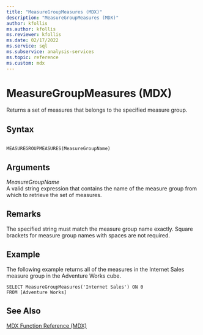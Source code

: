 ```yaml
---
title: "MeasureGroupMeasures (MDX)"
description: "MeasureGroupMeasures (MDX)"
author: kfollis
ms.author: kfollis
ms.reviewer: kfollis
ms.date: 02/17/2022
ms.service: sql
ms.subservice: analysis-services
ms.topic: reference
ms.custom: mdx
---
```

# MeasureGroupMeasures (MDX)


  Returns a set of measures that belongs to the specified measure group.  
  
## Syntax  
  
```  
  
MEASUREGROUPMEASURES(MeasureGroupName)  
```  
  
## Arguments  
 *MeasureGroupName*  
 A valid string expression that contains the name of the measure group from which to retrieve the set of measures.  
  
## Remarks  
 The specified string must match the measure group name exactly. Square brackets for measure group names with spaces are not required.  
  
## Example  
 The following example returns all of the measures in the Internet Sales measure group in the Adventure Works cube.  
  
```  
SELECT MeasureGroupMeasures('Internet Sales') ON 0  
FROM [Adventure Works]  
```  
  
## See Also  
 [MDX Function Reference &#40;MDX&#41;](../mdx/mdx-function-reference-mdx.md)  
  
  
